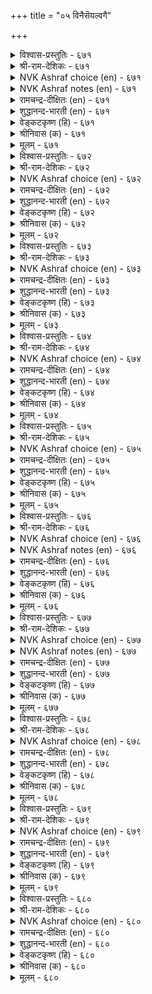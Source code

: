 +++
title = "०५ विनैसॆयल्वगै"

+++


<details><summary>विश्वास-प्रस्तुतिः - ६७१</summary>

सूऴ्च्चि मुडिवु तुणिवॆय्दल् अत्तुणिवु
ताऴ्च्चियुळ् तङ्गुदल् तीदु। ६७१
</details>

<details><summary>श्री-राम-देशिकः - ६७१</summary>

अधिकारः ६८. कार्याचरणप्रकारः  
अनिवार्यमिदं चेति विमर्शन्निर्णये सति ।  
आलस्यं नैव कर्तव्यमन्यथा व्यसनं भवेत् ॥ ६७१॥
</details>

<details><summary>NVK Ashraf choice (en) - ६७१</summary>

०६७१
The end of deliberation is decision.
To decide and dawdle is bad.
(P.S. Sundaram)
</details>

<details><summary>NVK Ashraf notes (en) - ६७१</summary>

६७१. Compare with ६६८. "Acts resolved without ambiguity should be unwaveringly carried out without delay" - (N.V.K. Ashraf)
</details>

<details><summary>रामचन्द्र-दीक्षितः (en) - ६७१</summary>

671\. cūḻcci muṭivu tuṇivu eytal; at tuṇivu  
tāḻcciyuḷ taṅkutal tītu.

671\. Decision is the result of deliberation. It is harmful to rest it low.  
</details>

<details><summary>शुद्धानन्द-भारती (en) - ६७१</summary>

1\. சூழ்ச்சி முடிவு துணிவெய்தல் அத்துணிவு  
தாழ்ச்சியுள் தங்குதல் தீது.  
When counsel takes a resolve strong  
Weak delay of action is wrong.        671  
</details>

<details><summary>वेङ्कटकृष्ण (हि) - ६७१</summary>

671
निश्चय कर लेना रहा, विचार का परिणाम ।  
हानि करेगा देर से, रुकना निश्चित काम ॥
</details>

<details><summary>श्रीनिवास (क) - ६७१</summary>

671. ऒन्दु कॆलस बग्गॆ, हलवरल्लि आलोचिसि विचार माडि निर्धारवन्नु कैगॊळ्ळबेकु; आ रीति कैगॊण्ड निर्धारवन्नु
कालहरणदिन्द निर्धानिसिदरॆ अदरिन्द कॆडुके आगुवुदु.

</details>

<details><summary>मूलम् - ६७१</summary>

सूऴ्च्चि मुडिवु तुणिवॆय्दल् अत्तुणिवु
ताऴ्च्चियुळ् तङ्गुदल् तीदु। ६७१
</details>

<details><summary>विश्वास-प्रस्तुतिः - ६७२</summary>

तूङ्गुग तूङ्गिच् चॆयऱ्पाल तूङ्गऱ्क
तूङ्गादु सॆय्युम् विऩै। ६७२
</details>

<details><summary>श्री-राम-देशिकः - ६७२</summary>

यदालस्येन कर्तव्यं तत्रालस्य प्रदर्श्यताम् ।  
त्वरया करणीयं यत् तत्रालस्यं न शोभनाम् ॥ ६७२॥
</details>

<details><summary>NVK Ashraf choice (en) - ६७२</summary>

०६७२
Delay where delay is needed,
But do not delay when you must act.
(P.S. Sundaram)
</details>

<details><summary>रामचन्द्र-दीक्षितः (en) - ६७२</summary>

672\. tūṅkuka, tūṅkic ceyaṟpāla; tūṅkaṟka,  
tūṅkātu ceyyum viṉai.

672\. Delay such things as call for delay. But never delay that which cannot be delayed.  
</details>

<details><summary>शुद्धानन्द-भारती (en) - ६७२</summary>

2\. தூங்குக தூங்கிச் செயற்பால தூங்கற்க  
தூங்காது செய்யும் வினை.  
Delay such acts as need delay  
Delay not acts that need display.        672  
</details>

<details><summary>वेङ्कटकृष्ण (हि) - ६७२</summary>

672
जो विलम्ब के योग्य है, करो उसे सविलम्ब ।  
जो होना अविलम्ब ही, करो उसे अविलम्ब ॥
</details>

<details><summary>श्रीनिवास (क) - ६७२</summary>

672. कालवन्नु ताळि निधानिसि माडबेकाद कॆलसवन्नु निधानिसिये माडबेकु. आलस्यविल्लदॆ कूडले माडबेकाद
कॆलसवन्नु ऒडनॆये (आलस्यविल्लवॆ) माडि पूरैसबेकु.

</details>

<details><summary>मूलम् - ६७२</summary>

तूङ्गुग तूङ्गिच् चॆयऱ्पाल तूङ्गऱ्क
तूङ्गादु सॆय्युम् विऩै। ६७२
</details>

<details><summary>विश्वास-प्रस्तुतिः - ६७३</summary>

ङल्लुंवा यॆल्लाम् विऩैनऩ्ऱे ऒल्लाक्काल्
सॆल्लुंवाय् नोक्किच् चॆयल्। ६७३
</details>

<details><summary>श्री-राम-देशिकः - ६७३</summary>

लब्धेऽवकाशो सर्वत्र कृत्वा कार्यं समाप्यताम् ।  
तदभावे यदा यत्तु साध्यं तत् तत्र साध्यताम् ॥ ६७३॥
</details>

<details><summary>NVK Ashraf choice (en) - ६७३</summary>

०६७३
Better strike wherever possible;
Elsewhere, consider other feasible means. *
(P.S. Sundaram)
</details>

<details><summary>रामचन्द्र-दीक्षितः (en) - ६७३</summary>

673\. ollum vāy ellām viṉai naṉṟē; ollākkāl,  
cellum vāy nōkkic ceyal.

673\. Achieve a thing wherever possible; if it were not possible adopt a cautious policy.  
</details>

<details><summary>शुद्धानन्द-भारती (en) - ६७३</summary>

3\. ஒல்லும்வா யெல்லாம் வினைநன்றே ஒல்லாக்கால்  
செல்லும்வாய் நோக்கிச் செயல்.  
It's best to act when feasible  
If not see what is possible.        673  
</details>

<details><summary>वेङ्कटकृष्ण (हि) - ६७३</summary>

673
जहाँ जहाँ वश चल सके, भलाकार्य हो जाय ।  
वश न चले तो कीजिये, संभव देख उपाय ॥
</details>

<details><summary>श्रीनिवास (क) - ६७३</summary>

673. साध्यविरुव ऎडॆयल्लॆल्ल कॆलसमाडि मुगिसुवुदु ऒळ्ळॆयुदु. साध्यवागद ऎडॆयल्लि फलप्रदवागबल्ल् उछित
विधानगळन्नु नोडि अनुसरिसि माडबेकु.

</details>

<details><summary>मूलम् - ६७३</summary>

ङल्लुंवा यॆल्लाम् विऩैनऩ्ऱे ऒल्लाक्काल्
सॆल्लुंवाय् नोक्किच् चॆयल्। ६७३
</details>

<details><summary>विश्वास-प्रस्तुतिः - ६७४</summary>

विऩैबगै ऎऩ्ऱिरण्डिऩ् ऎच्चम् निऩैयुङ्गाल्
तीयॆच्चम् पोलत् तॆऱुम्। ६७४
</details>

<details><summary>श्री-राम-देशिकः - ६७४</summary>

आरब्धकार्ये यच्छिष्टं शिष्टं यद्धतशत्रुषु ।  
द्वयं गूढं सदन्ते तु दहेच्छिष्टस्फुलिङ्गवत् ॥ ६७४॥
</details>

<details><summary>NVK Ashraf choice (en) - ६७४</summary>

०६७४
Both tasks and foes, if left unfinished,
Will destroy like fire left un-extinguished. *
(Satguru Subramuniyaswami), ( Shuddhananda Bharatiar)
</details>

<details><summary>रामचन्द्र-दीक्षितः (en) - ६७४</summary>

674\. viṉai, pakai eṉṟu iraṇṭiṉ eccam, niṉaiyuṅkāl,  
tī eccam pōlat teṟum.

674\. An unfinished deed and an unfinished fight will like a half extinguished fire, cause ultimate harm.  
</details>

<details><summary>शुद्धानन्द-भारती (en) - ६७४</summary>

4\. வினைபகை என்றிரண்டின் எச்சம் நினையுங்கால்  
தீயெச்சம் போலத் தெறும்.  
Work or foe left unfinished  
Flare up like fire unextinguished.        674  
</details>

<details><summary>वेङ्कटकृष्ण (हि) - ६७४</summary>

674
कर्म-शेष रखना तथा, शत्रु जनों में शेष ।  
अग्नि-शेष सम ही करें, दोनों हानि विशेष ॥
</details>

<details><summary>श्रीनिवास (क) - ६७४</summary>

674. तॊडगिद कॆलस, हगॆतन, ई ऎरडर उळिकॆगळु, विचार माडि नोडिदाग, किच्चिन अवशेषदन्तॆ अरिवागदन्तॆ व्यापिसि
कॆडुकुण्टु माडुत्तवॆ.

</details>

<details><summary>मूलम् - ६७४</summary>

विऩैबगै ऎऩ्ऱिरण्डिऩ् ऎच्चम् निऩैयुङ्गाल्
तीयॆच्चम् पोलत् तॆऱुम्। ६७४
</details>

<details><summary>विश्वास-प्रस्तुतिः - ६७५</summary>

पॊरुळ्गरुवि कालम् विऩैयिडऩॊडु ऐन्दुम्
इरुळ्दीर ऎण्णिच् चॆयल्। ६७५
</details>

<details><summary>श्री-राम-देशिकः - ६७५</summary>

द्रव्यकालक्रियाहेतुस्थलानामनुकूलताम् ।  
पञ्चानामपि विस्पष्ठं बुध्वा कार्यं विधीयताम् ॥ ६७५॥
</details>

<details><summary>NVK Ashraf choice (en) - ६७५</summary>

०६७५
Five things should be pondered before you act:
Resources, weapons, time, place and deed.
(P.S. Sundaram)
</details>

<details><summary>रामचन्द्र-दीक्षितः (en) - ६७५</summary>

675\. poruḷ, karuvi, kālam, viṉai, iṭaṉoṭu aintum  
iruḷ tīra eṇṇic ceyal!.

675\. Do a thing after carefully deliberating on five things; resources, means, the time, the nature of the deed, and the place.  
</details>

<details><summary>शुद्धानन्द-भारती (en) - ६७५</summary>

5\. பொருள்கருவி காலம் வினையிடனொடு ஐந்தும்  
இருள்தீர எண்ணிச் செயல்.  
Money and means, time, place and deed  
Decide these five and then proceed.        675  
</details>

<details><summary>वेङ्कटकृष्ण (हि) - ६७५</summary>

675
धन साधन अवसर तथा, स्थान व निश्चित कर्म ।  
पाँचों पर भ्रम के बिना, विचार कर कर कर्म ॥
</details>

<details><summary>श्रीनिवास (क) - ६७५</summary>

675. हण, साधन, काल, कॆलस, स्थळ- ई ऐदर विषयदल्लियू विस्तरणॆगॆ ऎडॆकॊडदॆ, आलोचिसि माडबेकु.

</details>

<details><summary>मूलम् - ६७५</summary>

पॊरुळ्गरुवि कालम् विऩैयिडऩॊडु ऐन्दुम्
इरुळ्दीर ऎण्णिच् चॆयल्। ६७५
</details>

<details><summary>विश्वास-प्रस्तुतिः - ६७६</summary>

मुडिवुम् इडैयूऱुम् मुऱ्ऱियाङ्गु ऎय्दुम्
पडुबयऩुम् पार्त्तुच् चॆयल्। ६७६
</details>

<details><summary>श्री-राम-देशिकः - ६७६</summary>

क्रियासम्बन्धिनो यत्नान् विघ्नान् सम्भावितान् तथा ।  
अन्ते महाफलप्राप्तिं त्रयं बुध्वा क्रियां कुरु ॥ ६७६॥
</details>

<details><summary>NVK Ashraf choice (en) - ६७६</summary>

०६७६
Weigh well before you plunge:
The inputs, impediments and gain.
(P.S. Sundaram)
</details>

<details><summary>NVK Ashraf notes (en) - ६७६</summary>

६७६. Compare with ४६१. Act after taking into account the cost, the benefit and the net. - (P.S. Sundaram)
</details>

<details><summary>रामचन्द्र-दीक्षितः (en) - ६७६</summary>

676\. muṭivum, iṭaiyūṟum, muṟṟiyāṅku eytum  
paṭupayaṉum, pārttuc ceyal!.

676\. In doing a thing, weigh deeply your aim, the hindrances and the final gain thereof.  
</details>

<details><summary>शुद्धानन्द-भारती (en) - ६७६</summary>

6\. முடிவும் இடையூறும் முற்றியாங்கு எய்தும்  
படுபயனும் பார்த்துச் செயல்.  
Weigh well the end, hindrance, profit  
And then pursue a fitting act.        676  
</details>

<details><summary>वेङ्कटकृष्ण (हि) - ६७६</summary>

676
साधन में श्रम, विघ्न भी, पूरा हो जब कर्म ।  
प्राप लाभ कितना बड़ा, देख इन्हें कर कर्म ॥
</details>

<details><summary>श्रीनिवास (क) - ६७६</summary>

676. कॆलसवन्नु मुगिसुव रीति, नडुवॆ बरुव अडचणॆगळु, मुगिद मेलॆ दॊरॆयुव हिरिय प्रयोजन इवुगळन्नु
विचारमाडी कॆलसदल्लि तॊडगबेकु.

</details>

<details><summary>मूलम् - ६७६</summary>

मुडिवुम् इडैयूऱुम् मुऱ्ऱियाङ्गु ऎय्दुम्
पडुबयऩुम् पार्त्तुच् चॆयल्। ६७६
</details>

<details><summary>विश्वास-प्रस्तुतिः - ६७७</summary>

सॆय्विऩै सॆय्वाऩ् सॆयऩ्मुऱै अव्विऩै
उळ्ळऱिवाऩ् उळ्ळम् कॊळल्। ६७७
</details>

<details><summary>श्री-राम-देशिकः - ६७७</summary>

कार्ये प्राप्ते क्रियातत्त्वं बुध्वा पूर्वं तु सा क्रिया ।  
यैः कृता भावमेषां च ज्ञात्वा कार्ये मतिं कुरु ॥ ६७७॥
</details>

<details><summary>NVK Ashraf choice (en) - ६७७</summary>

०६७७
Experts have the expertise.
Get that expertise by knowing him inside out.
(S.M. Diaz), (N.V.K. Ashraf)
</details>

<details><summary>NVK Ashraf notes (en) - ६७७</summary>

६७७. Different renderings, though not literal: [i] "The way to do a thing is to get inside an insider" - (P.S. Sundaram) [ii] "In considering how to accomplish a task, one must go by the experience of others" - (K. Krishnaswamy & Vijaya Ramkumar) 
</details>

<details><summary>रामचन्द्र-दीक्षितः (en) - ६७७</summary>

677\. ceyviṉai ceyvāṉ ceyalmuṟai, av viṉai  
uḷ aṟivāṉ uḷḷam koḷal.

677\. The manner in which a thing should be done is to be determined after consulting an expert.  
</details>

<details><summary>शुद्धानन्द-भारती (en) - ६७७</summary>

7\. செய்வினை செய்வான் செயல்முறை அவ்வினை  
உள்ளறிவான் உள்ளம் கொளல்.  
Know first the secret from experts  
That is the way of fruitful acts.        677  
</details>

<details><summary>वेङ्कटकृष्ण (हि) - ६७७</summary>

677
विधि है कर्मी को यही, जब करता है कर्म ।  
उसके अति मर्मज्ञ से, ग्रहण करे वह मर्म ॥
</details>

<details><summary>श्रीनिवास (क) - ६७७</summary>

677. ऒन्दु कॆलसदल्लि तॊडगिदवनु माडबेकाद कर्तव्यवॆन्दरॆ, आ कॆलसद रहस्यवन्नु चॆन्नागि तिळिदवन सलहॆयन्नु
पडॆदुकॊळ्ळुवुदु.

</details>

<details><summary>मूलम् - ६७७</summary>

सॆय्विऩै सॆय्वाऩ् सॆयऩ्मुऱै अव्विऩै
उळ्ळऱिवाऩ् उळ्ळम् कॊळल्। ६७७
</details>

<details><summary>विश्वास-प्रस्तुतिः - ६७८</summary>

विऩैयाऩ् विऩैयाक्किक् कोडल् नऩैगवुळ्
याऩैयाल् याऩैयात् तऱ्ऱु। ६७८
</details>

<details><summary>श्री-राम-देशिकः - ६७८</summary>

मत्तेभमेकं संप्रेप्य यथन्यो गृह्यते गजः ।  
कृतेनैकेन कार्येण तथान्यदपि साध्यताम् ॥ ६७८॥
</details>

<details><summary>NVK Ashraf choice (en) - ६७८</summary>

०६७८
Let one target be achieved through one's action,
Like an elephant through another. *
SDR
</details>

<details><summary>रामचन्द्र-दीक्षितः (en) - ६७८</summary>

678\. viṉaiyāṉ viṉai ākkikkōṭal-naṉai kavuḷ  
yāṉaiyāl yāṉai yāttaṟṟu.

678\. Use one act to achieve another just as one wild elephant is used to capture another.  
</details>

<details><summary>शुद्धानन्द-भारती (en) - ६७८</summary>

8\. வினையால் வினையாக்கிக் கோடல் நனைகவுள்  
யானையால் யானையாத் தற்று.  
Lure a tusker by a tusker  
Achieve a deed by deed better.        678  
</details>

<details><summary>वेङ्कटकृष्ण (हि) - ६७८</summary>

678
एक कर्म करते हुए, और कर्म हो जाय ।  
मद गज से मद-मत्त गज, जैसे पकड़ा जाय ॥
</details>

<details><summary>श्रीनिवास (क) - ६७८</summary>

678. ऒन्दु कॆलसदिन्द मत्तॊन्दु कॆलसवु आगुवन्तॆ माडीकॊळ्ळुवुदु. मदवुळ्ळ आनॆय सहायदिन्द मत्तॊन्दु आनॆयन्नु
हिडियवन्तॆ.

</details>

<details><summary>मूलम् - ६७८</summary>

विऩैयाऩ् विऩैयाक्किक् कोडल् नऩैगवुळ्
याऩैयाल् याऩैयात् तऱ्ऱु। ६७८
</details>

<details><summary>विश्वास-प्रस्तुतिः - ६७९</summary>

नट्टार्क्कु नल्ल सॆयलिऩ् विरैन्ददे
ऒट्टारै ऒट्टिक् कॊळल्। ६७९
</details>

<details><summary>श्री-राम-देशिकः - ६७९</summary>

सुहृदां साह्यकरणं न मुख्यं कुरु तच्छनैः ।  
अप्रिया ये स्वशत्रोस्तैः सख्यं प्रथमतः कुरु ॥ ६७९॥
</details>

<details><summary>NVK Ashraf choice (en) - ६७९</summary>

०६७९
More urgent than rewarding friends,
Is to befriend enemies. *
(K. Krishnaswamy & Vijaya Ramkumar)
</details>

<details><summary>रामचन्द्र-दीक्षितः (en) - ६७९</summary>

679\. naṭṭārkku nalla ceyaliṉ viraintatē-  
oṭṭārai oṭṭikkoḷal.

679\. It is much more urgent to secure the alliance of one’s enemies, than to do good to one’s friends.  
</details>

<details><summary>शुद्धानन्द-भारती (en) - ६७९</summary>

9\. நட்டார்க்கு நல்ல செயலின் விரைந்ததே  
ஒட்டாரை ஒட்டிக் கொளல்.  
Than doing good to friends it is  
More urgent to befriend the foes.        679  
</details>

<details><summary>वेङ्कटकृष्ण (हि) - ६७९</summary>

679
करने से हित कार्य भी, मित्रों के उपयुक्त ।  
शत्रु जनों को शीघ्र ही, मित्र बनाना युक्त ॥
</details>

<details><summary>श्रीनिवास (क) - ६७९</summary>

679. स्नेहितरादवरिगॆ ऒळ्ळॆयुदु माडदक्किन्त मुख्यवागि मॊदलु माडबेकाद कॆलसवॆन्दरॆ, शत्रुगळन्नु तम्म
समीपक्कॆ सॆळॆदुकॊळ्ळुवुदु.

</details>

<details><summary>मूलम् - ६७९</summary>

नट्टार्क्कु नल्ल सॆयलिऩ् विरैन्ददे
ऒट्टारै ऒट्टिक् कॊळल्। ६७९
</details>

<details><summary>विश्वास-प्रस्तुतिः - ६८०</summary>

उऱैसिऱियार् उळ्नडुङ्गल् अञ्जिक् कुऱैबॆऱिऩ्
कॊळ्वर् पॆरियार्प् पणिन्दु। ६८०
</details>

<details><summary>श्री-राम-देशिकः - ६८०</summary>

दुर्बलाः स्वाश्रितजनत्रासनिर्मूलनेच्छया ।  
बलिष्ठैः सह सम्बन्धं कुर्युरर्थं प्रदाय वा ॥ ६८०॥
</details>

<details><summary>NVK Ashraf choice (en) - ६८०</summary>

०६८०
If you are weak and fear internal trouble,
Seize conciliation with the strong. *
(P.S. Sundaram)
</details>

<details><summary>रामचन्द्र-दीक्षितः (en) - ६८०</summary>

680\. uṟai ciṟiyār uḷ naṭuṅkal añci, kuṟai peṟiṉ,  
koḷvar periyārp paṇintu.

680\. Fearing that their weak king may quake with fear, ministers will bow before superior kings and accept their terms.  
</details>

<details><summary>शुद्धानन्द-भारती (en) - ६८०</summary>

10\. உறைசிறியார் உள்நடுங்கல் அஞ்சிக் குறைபெறின்  
கொள்வர் பெரியார்ப் பணிந்து.  
Small statesmen fearing people's fear  
Submit to foes superior.        680  
</details>

<details><summary>वेङ्कटकृष्ण (हि) - ६८०</summary>

680
भीति समझकर स्वजन की, मंत्री जो कमज़ोर ।  
संधि करेंगे नमन कर, रिपु यदि है बरज़ोर ॥
</details>

<details><summary>श्रीनिवास (क) - ६८०</summary>

680. सण्णपुट्ट माडलिकरादवरु, तम्म प्रजॆगळु शत्रुगळिन्द भीतरादाग, तमगिन्त बलिष्ठराद हगॆगळु तमगॆ क्षमॆतोरि
सन्धिगॆ अवकाश कॊट्टरॆ अवर सामन्तिकॆयन्नु तॆलॆबागि ऒप्पिकॊळ्ळुत्तारॆ.
अध्याय 
</details>

<details><summary>मूलम् - ६८०</summary>

उऱैसिऱियार् उळ्नडुङ्गल् अञ्जिक् कुऱैबॆऱिऩ्
कॊळ्वर् पॆरियार्प् पणिन्दु। ६८०
</details>


